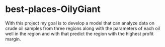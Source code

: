 # best-places-OilyGiant
With this project my goal is to develop a model that can analyze data on crude oil samples from three regions along with the parameters of each oil well in the region and with that predict the region with the highest profit margin.
